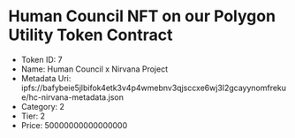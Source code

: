 # Human Council NFT on our Polygon Utility Token Contract
- Token ID: 7
- Name: Human Council x Nirvana Project
- Metadata Uri: ipfs://bafybeie5jlbifok4etk3v4p4wmebnv3qjsccxe6wj3l2gcayynomfrekue/hc-nirvana-metadata.json
- Category: 2
- Tier: 2
- Price: 50000000000000000